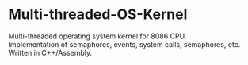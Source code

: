 # Multi-threaded-OS-Kernel
Multi-threaded operating system kernel for 8086 CPU.<br>
Implementation of semaphores, events, system calls, semaphores, etc.<br>
Written in C++/Assembly.
